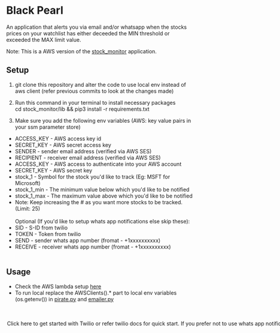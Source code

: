 # Black Pearl
An application that alerts you via email and/or whatsapp when the stocks prices on your watchlist has either deceeded the MIN threshold or exceeded the MAX limit value.

Note: This is a AWS version of the [stock_monitor](https://github.com/thevickypedia/stock_monitor) application.

## Setup

1. git clone this repository and alter the code to use local env instead of aws client (refer previous commits to look at the changes made)

2. Run this command in your terminal to install necessary packages<br/>cd stock_monitor/lib && pip3 install -r requirements.txt

2. Make sure you add the following env variables (AWS: key value pairs in your ssm parameter store)
* ACCESS_KEY - AWS access key id
* SECRET_KEY - AWS secret access key
* SENDER - sender email address (verified via AWS SES)
* RECIPIENT - receiver email address (verified via AWS SES)
* ACCESS_KEY - AWS access to authenticate into your AWS account
* SECRET_KEY - AWS secret key
* stock_1 - Symbol for the stock you'd like to track (Eg: MSFT for Microsoft)
* stock_1_min - The minimum value below which you'd like to be notified
* stock_1_max - The maximum value above which you'd like to be notified
* Note: Keep increasing the # as you want more stocks to be tracked. (Limit: 25)
<br/><br/>Optional (If you'd like to setup whats app notifications else skip these):
* SID - S-ID from twilio
* TOKEN - Token from twilio
* SEND - sender whats app number (fromat - +1xxxxxxxxxx)
* RECEIVE - receiver whats app number (fromat - +1xxxxxxxxxx)<br><br>

## Usage

* Check the AWS lambda setup [here](https://github.com/thevickypedia/stock_hawk/blob/master/README.md#setup)
* To run local replace the AWSClients().* part to local env variables (os.getenv()) in [pirate.py](https://github.com/thevickypedia/black_pearl/blob/master/pirate.py#L138-L139) and [emailer.py](https://github.com/thevickypedia/black_pearl/blob/master/lib/emailer.py#L9-L10)
<br><br>
<Option 1:
  * Download an IDE such as [pycharm](https://www.jetbrains.com/pycharm/download/download-thanks.html).
  * Setup python3 interpreter
  * Add environment variables in configurations>
  
<Option 2:
  * Create a .sh file with the above environment variables and run it or manually set each environment variable
  * Run the command<br/><python3 stock_monitor/stock_monitor.py>
  
<Option 3:
  * Install a docker and set the entry point to stock_monitor.py>

Click [here](https://www.twilio.com/docs/whatsapp/quickstart/python) to get started with Twilio or refer [twilio](https://pypi.org/project/twilio/) docs for quick start.<br/>
If you prefer not to use whats app notifications then simply change send_whatsapp() to send_email() in [stock_monitor.py](https://github.com/thevickypedia/stock_monitor/blob/master/stock_monitor.py#L92) and add arguments 'data, context'<br/>
By doing this the [send_whatsapp()](https://github.com/thevickypedia/black_pearl/blob/master/pirate.py#L99) function will never be called.

## License & copyright

&copy; Vignesh Sivanandha Rao, Black Pearl

Licensed under the [MIT License](LICENSE)
